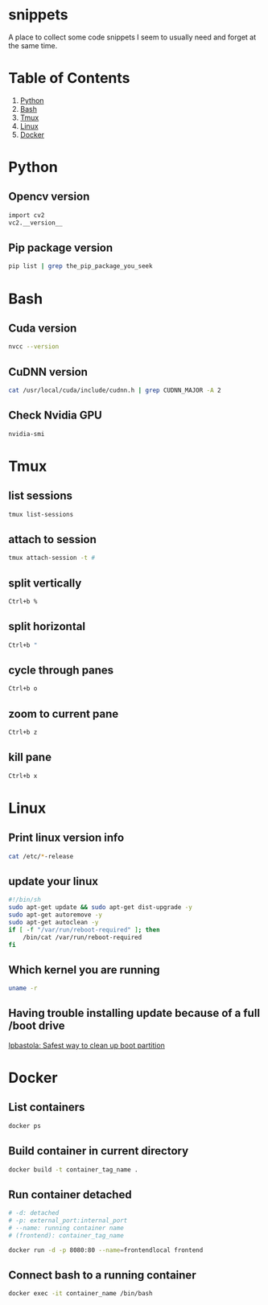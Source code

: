 # snippets
A place to collect some code snippets I seem to usually need and forget at the same time.

# Table of Contents

1. [Python](#python)
2. [Bash](#bash)
3. [Tmux](#tmux)
4. [Linux](#linux)
5. [Docker](#docker)

# Python

## Opencv version
```bash
import cv2
vc2.__version__
```

## Pip package version
```bash
pip list | grep the_pip_package_you_seek
```

# Bash
## Cuda version
```bash
nvcc --version
```

## CuDNN version
```bash
cat /usr/local/cuda/include/cudnn.h | grep CUDNN_MAJOR -A 2
```

## Check Nvidia GPU
```bash
nvidia-smi
```

# Tmux

## list sessions
```bash
tmux list-sessions
```

## attach to session
```bash
tmux attach-session -t #
```

## split vertically
```bash
Ctrl+b %
```

## split horizontal
```bash
Ctrl+b "
```

## cycle through panes
```bash
Ctrl+b o
```

## zoom to current pane
```bash
Ctrl+b z
```


## kill pane
```bash
Ctrl+b x
```


# Linux
## Print linux version info

```bash
cat /etc/*-release
```

## update your linux
```bash
#!/bin/sh
sudo apt-get update && sudo apt-get dist-upgrade -y
sudo apt-get autoremove -y
sudo apt-get autoclean -y
if [ -f "/var/run/reboot-required" ]; then
    /bin/cat /var/run/reboot-required
fi
```

## Which kernel you are running
```bash
uname -r
```

## Having trouble installing update because of a full /boot drive
[Ipbastola: Safest way to clean up boot partition](https://gist.github.com/ipbastola/2760cfc28be62a5ee10036851c654600)

# Docker

## List containers
```bash
docker ps
```

## Build container in current directory
```bash
docker build -t container_tag_name .
```

## Run container detached
```bash
# -d: detached
# -p: external_port:internal_port
# --name: running container name
# (frontend): container_tag_name

docker run -d -p 8080:80 --name=frontendlocal frontend
```

## Connect bash to a running container
```bash
docker exec -it container_name /bin/bash
```


